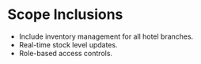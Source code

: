 # Scope Inclusions

- Include inventory management for all hotel branches.
- Real-time stock level updates.
- Role-based access controls.
